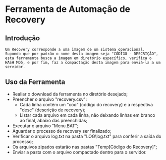 # Ferramenta de Automação de Recovery

## Introdução

```
Um Recovery corresponde a uma imagem de um sistema operacional. Supondo que por padrão o nome desta imagem seja "CÓDIGO - DESCRIÇÃO", esta ferramenta busca a imagem em diretório específico, verifica o HASH MD5, e por fim, faz a compactação desta imagem para enviá-la a um servidor. 

```

## Uso da Ferramenta

* Realiar o download da ferramenta no diretório desejado;
* Preencher o arquivo "recovery.csv":
  * Cada linha contém um "cod" (código do recovery) e a respectiva "desc" (descrição de recovery); 
  * Listar cada arquivo em cada linha, não deixando linhas em branco ao final, abaixo das preenchidas;
* Executar o arquivo "Menu.BAT";
* Aguardar o processo de recovery ser finalizado;
* Verificar o arquivo log.txt na pasta "LOG\log.txt" para conferir a saída do processo;
* Os arquivos zipados estarão nas pastas "Temp\[Código do Recovery]";
* Enviar a pasta com o arquivo compactado dentro para o servidor.

